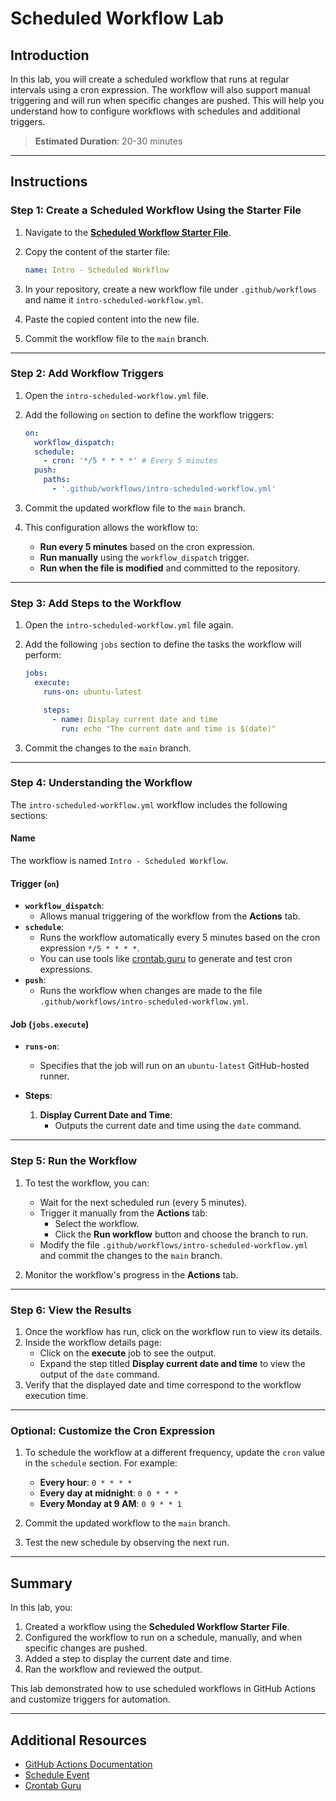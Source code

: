 # Scheduled Workflow Lab

## Introduction

In this lab, you will create a scheduled workflow that runs at regular intervals using a cron expression. The workflow will also support manual triggering and will run when specific changes are pushed. This will help you understand how to configure workflows with schedules and additional triggers.

> **Estimated Duration**: 20-30 minutes

---

## Instructions

### Step 1: Create a Scheduled Workflow Using the Starter File

1. Navigate to the [**Scheduled Workflow Starter File**](./intro-scheduled-workflow-starter.md).
2. Copy the content of the starter file:

   ```yaml
   name: Intro - Scheduled Workflow
   ```

3. In your repository, create a new workflow file under `.github/workflows` and name it `intro-scheduled-workflow.yml`.
4. Paste the copied content into the new file.
5. Commit the workflow file to the `main` branch.

---

### Step 2: Add Workflow Triggers

1. Open the `intro-scheduled-workflow.yml` file.
2. Add the following `on` section to define the workflow triggers:

   ```yaml
   on:
     workflow_dispatch:
     schedule:
       - cron: '*/5 * * * *' # Every 5 minutes
     push:
       paths:
         - '.github/workflows/intro-scheduled-workflow.yml'
   ```

3. Commit the updated workflow file to the `main` branch.
4. This configuration allows the workflow to:
   - **Run every 5 minutes** based on the cron expression.
   - **Run manually** using the `workflow_dispatch` trigger.
   - **Run when the file is modified** and committed to the repository.

---

### Step 3: Add Steps to the Workflow

1. Open the `intro-scheduled-workflow.yml` file again.
2. Add the following `jobs` section to define the tasks the workflow will perform:

   ```yaml
   jobs:
     execute:
       runs-on: ubuntu-latest

       steps:
         - name: Display current date and time
           run: echo "The current date and time is $(date)"
   ```

3. Commit the changes to the `main` branch.

---

### Step 4: Understanding the Workflow

The `intro-scheduled-workflow.yml` workflow includes the following sections:

#### **Name**

The workflow is named `Intro - Scheduled Workflow`.

#### **Trigger (`on`)**

- **`workflow_dispatch`**:
  - Allows manual triggering of the workflow from the **Actions** tab.
- **`schedule`**:
  - Runs the workflow automatically every 5 minutes based on the cron expression `*/5 * * * *`.
  - You can use tools like [crontab.guru](https://crontab.guru/) to generate and test cron expressions.
- **`push`**:
  - Runs the workflow when changes are made to the file `.github/workflows/intro-scheduled-workflow.yml`.

#### **Job (`jobs.execute`)**

- **`runs-on`**:

  - Specifies that the job will run on an `ubuntu-latest` GitHub-hosted runner.

- **Steps**:
  1. **Display Current Date and Time**:
     - Outputs the current date and time using the `date` command.

---

### Step 5: Run the Workflow

1. To test the workflow, you can:

   - Wait for the next scheduled run (every 5 minutes).
   - Trigger it manually from the **Actions** tab:
     - Select the workflow.
     - Click the **Run workflow** button and choose the branch to run.
   - Modify the file `.github/workflows/intro-scheduled-workflow.yml` and commit the changes to the `main` branch.

2. Monitor the workflow's progress in the **Actions** tab.

---

### Step 6: View the Results

1. Once the workflow has run, click on the workflow run to view its details.
2. Inside the workflow details page:
   - Click on the **execute** job to see the output.
   - Expand the step titled **Display current date and time** to view the output of the `date` command.
3. Verify that the displayed date and time correspond to the workflow execution time.

---

### Optional: Customize the Cron Expression

1. To schedule the workflow at a different frequency, update the `cron` value in the `schedule` section. For example:

   - **Every hour**: `0 * * * *`
   - **Every day at midnight**: `0 0 * * *`
   - **Every Monday at 9 AM**: `0 9 * * 1`

2. Commit the updated workflow to the `main` branch.

3. Test the new schedule by observing the next run.

---

## Summary

In this lab, you:

1. Created a workflow using the **Scheduled Workflow Starter File**.
2. Configured the workflow to run on a schedule, manually, and when specific changes are pushed.
3. Added a step to display the current date and time.
4. Ran the workflow and reviewed the output.

This lab demonstrated how to use scheduled workflows in GitHub Actions and customize triggers for automation.

---

## Additional Resources

- [GitHub Actions Documentation](https://docs.github.com/en/actions)
- [Schedule Event](https://docs.github.com/en/actions/using-workflows/events-that-trigger-workflows#schedule)
- [Crontab Guru](https://crontab.guru/)
